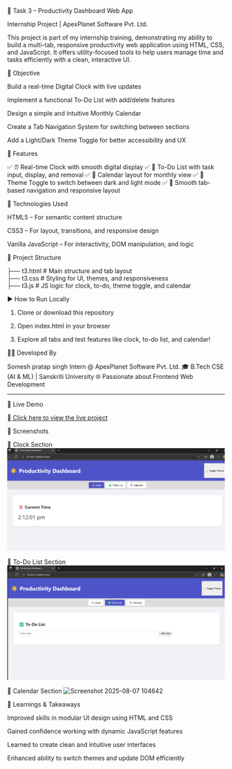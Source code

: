 🌟 Task 3 – Productivity Dashboard Web App

Internship Project | ApexPlanet Software Pvt. Ltd.

This project is part of my internship training, demonstrating my ability to build a multi-tab, responsive productivity web application using HTML, CSS, and JavaScript. It offers utility-focused tools to help users manage time and tasks efficiently with a clean, interactive UI.



🎯 Objective

Build a real-time Digital Clock with live updates

Implement a functional To-Do List with add/delete features

Design a simple and intuitive Monthly Calendar

Create a Tab Navigation System for switching between sections

Add a Light/Dark Theme Toggle for better accessibility and UX




🧩 Features

✅ ⏰ Real-time Clock with smooth digital display
✅ 📝 To-Do List with task input, display, and removal
✅ 📅 Calendar layout for monthly view
✅ 🌙 Theme Toggle to switch between dark and light mode
✅ 🔁 Smooth tab-based navigation and responsive layout



🔧 Technologies Used

HTML5 – For semantic content structure

CSS3 – For layout, transitions, and responsive design

Vanilla JavaScript – For interactivity, DOM manipulation, and logic




📂 Project Structure

├── t3.html         # Main structure and tab layout  
├── t3.css             # Styling for UI, themes, and responsiveness  
├── t3.js              # JS logic for clock, to-do, theme toggle, and calendar



▶ How to Run Locally

1. Clone or download this repository


2. Open index.html in your browser


3. Explore all tabs and test features like clock, to-do list, and calendar!




👩‍💻 Developed By

Somesh pratap singh
Intern @ ApexPlanet Software Pvt. Ltd.
🎓 B.Tech CSE (AI & ML) | Sanskriti University
🌐 Passionate about Frontend Web Development


---

🚀 Live Demo

🔗[ Click here to view the live project ](http://127.0.0.1:3000/t3.html)



📸 Screenshots

🔹 Clock Section
![alt text](<Screenshot 2025-08-06 141216.png>)

🔹 To-Do List Section
![alt text](<Screenshot 2025-08-07 104614.png>)

🔹 Calendar Section
<img width="1907" height="991" alt="Screenshot 2025-08-07 104642" src="https://github.com/user-attachments/assets/75753b80-29f2-4e35-af55-0ca84ca4d60b" />





📌 Learnings & Takeaways

Improved skills in modular UI design using HTML and CSS

Gained confidence working with dynamic JavaScript features

Learned to create clean and intuitive user interfaces


Enhanced ability to switch themes and update DOM efficiently

